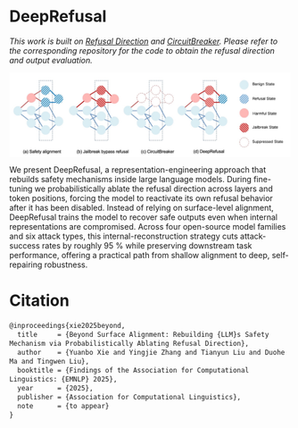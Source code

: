 # DeepRefusal
*This work is built on [Refusal Direction](https://github.com/andyrdt/refusal_direction) and [CircuitBreaker](https://github.com/GraySwanAI/circuit-breakers/tree/main). Please refer to the corresponding repository for the code to obtain the refusal direction and output evaluation.*

<img align="center" src="assets/fig1.jpg" width="800">

We present DeepRefusal, a representation-engineering approach that rebuilds safety mechanisms inside large language models. During fine-tuning we probabilistically ablate the refusal direction across layers and token positions, forcing the model to reactivate its own refusal behavior after it has been disabled. Instead of relying on surface-level alignment, DeepRefusal trains the model to recover safe outputs even when internal representations are compromised. Across four open-source model families and six attack types, this internal-reconstruction strategy cuts attack-success rates by roughly 95 % while preserving downstream task performance, offering a practical path from shallow alignment to deep, self-repairing robustness.


# Citation
```
@inproceedings{xie2025beyond,
  title     = {Beyond Surface Alignment: Rebuilding {LLM}s Safety Mechanism via Probabilistically Ablating Refusal Direction},
  author    = {Yuanbo Xie and Yingjie Zhang and Tianyun Liu and Duohe Ma and Tingwen Liu},
  booktitle = {Findings of the Association for Computational Linguistics: {EMNLP} 2025},
  year      = {2025},
  publisher = {Association for Computational Linguistics},
  note      = {to appear}
}
```